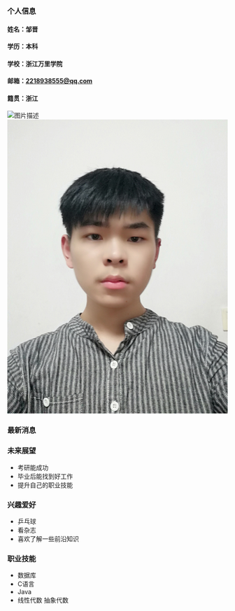 ### 个人信息
#### 姓名：邹晋
#### 学历：本科
#### 学校：浙江万里学院
#### 邮箱：2218938555@qq.com
#### 籍贯：浙江
![图片描述](图片链接)
![证件照](/123.jpg)

### 最新消息

### 未来展望
- 考研能成功
- 毕业后能找到好工作
- 提升自己的职业技能

### 兴趣爱好
- 乒乓球
- 看杂志
- 喜欢了解一些前沿知识

### 职业技能
- 数据库
- C语言
- Java
- 线性代数 抽象代数

